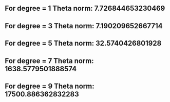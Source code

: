 For degree = 1
Theta norm:  7.726844653230469
---------------------------
For degree = 3
Theta norm:  7.190209652667714
---------------------------
For degree = 5
Theta norm:  32.5740426801928
---------------------------
For degree = 7
Theta norm:  1638.5779501888574
---------------------------
For degree = 9
Theta norm:  17500.886362832283
---------------------------